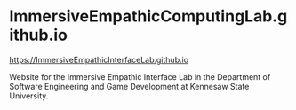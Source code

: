 # ImmersiveEmpathicComputingLab.github.io

https://ImmersiveEmpathicInterfaceLab.github.io

Website for the Immersive Empathic Interface Lab in the Department of Software Engineering and Game Development at Kennesaw State University.